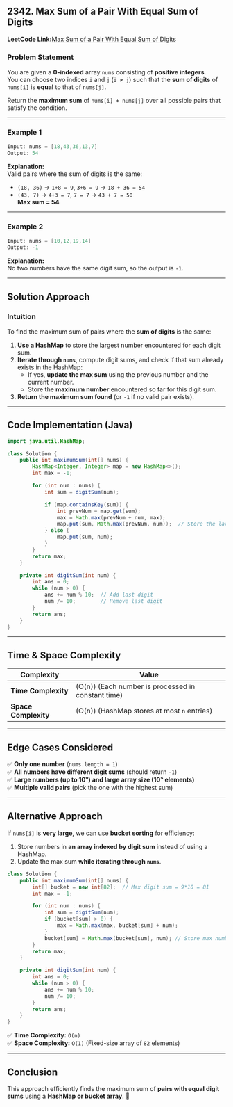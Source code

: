 ## **2342. Max Sum of a Pair With Equal Sum of Digits**
**LeetCode Link:**[Max Sum of a Pair With Equal Sum of Digits](https://leetcode.com/problems/max-sum-of-a-pair-with-equal-sum-of-digits/)
### **Problem Statement**
You are given a **0-indexed** array `nums` consisting of **positive integers**.  
You can choose two indices `i` and `j` (`i ≠ j`) such that the **sum of digits** of `nums[i]` is **equal** to that of `nums[j]`.  

Return the **maximum sum** of `nums[i] + nums[j]` over all possible pairs that satisfy the condition.  

---

### **Example 1**
```java
Input: nums = [18,43,36,13,7]
Output: 54
```
**Explanation:**  
Valid pairs where the sum of digits is the same:  
- `(18, 36)` → `1+8 = 9`, `3+6 = 9` → `18 + 36 = 54`  
- `(43, 7)` → `4+3 = 7`, `7 = 7` → `43 + 7 = 50`  
**Max sum = 54**  

---

### **Example 2**
```java
Input: nums = [10,12,19,14]
Output: -1
```
**Explanation:**  
No two numbers have the same digit sum, so the output is `-1`.  

---

## **Solution Approach**
### **Intuition**
To find the maximum sum of pairs where the **sum of digits** is the same:  
1. **Use a HashMap** to store the largest number encountered for each digit sum.  
2. **Iterate through `nums`**, compute digit sums, and check if that sum already exists in the HashMap:  
   - If yes, **update the max sum** using the previous number and the current number.  
   - Store the **maximum number** encountered so far for this digit sum.  
3. **Return the maximum sum found** (or `-1` if no valid pair exists).  

---

## **Code Implementation (Java)**
```java
import java.util.HashMap;

class Solution {
    public int maximumSum(int[] nums) {
        HashMap<Integer, Integer> map = new HashMap<>();
        int max = -1;

        for (int num : nums) {
            int sum = digitSum(num);

            if (map.containsKey(sum)) {
                int prevNum = map.get(sum);
                max = Math.max(prevNum + num, max);
                map.put(sum, Math.max(prevNum, num));  // Store the larger number
            } else {
                map.put(sum, num);
            }
        }
        return max;
    }

    private int digitSum(int num) {
        int ans = 0;
        while (num > 0) {
            ans += num % 10;  // Add last digit
            num /= 10;        // Remove last digit
        }
        return ans;
    }
}
```

---

## **Time & Space Complexity**
| Complexity | Value |
|------------|-------|
| **Time Complexity** | \(O(n)\) (Each number is processed in constant time) |
| **Space Complexity** | \(O(n)\) (HashMap stores at most `n` entries) |

---

## **Edge Cases Considered**
✅ **Only one number** (`nums.length = 1`)  
✅ **All numbers have different digit sums** (should return `-1`)  
✅ **Large numbers (up to 10⁹) and large array size (10⁵ elements)**  
✅ **Multiple valid pairs** (pick the one with the highest sum)  

---

## **Alternative Approach**
If `nums[i]` is **very large**, we can use **bucket sorting** for efficiency:  
1. Store numbers in **an array indexed by digit sum** instead of using a HashMap.  
2. Update the max sum **while iterating through `nums`**.  

```java
class Solution {
    public int maximumSum(int[] nums) {
        int[] bucket = new int[82];  // Max digit sum = 9*10 = 81
        int max = -1;

        for (int num : nums) {
            int sum = digitSum(num);
            if (bucket[sum] > 0) {
                max = Math.max(max, bucket[sum] + num);
            }
            bucket[sum] = Math.max(bucket[sum], num); // Store max number for this digit sum
        }
        return max;
    }

    private int digitSum(int num) {
        int ans = 0;
        while (num > 0) {
            ans += num % 10;
            num /= 10;
        }
        return ans;
    }
}
```
✅ **Time Complexity:** `O(n)`  
✅ **Space Complexity:** `O(1)` (Fixed-size array of `82` elements)  

---

## **Conclusion**
This approach efficiently finds the maximum sum of **pairs with equal digit sums** using a **HashMap or bucket array**. 🚀  

